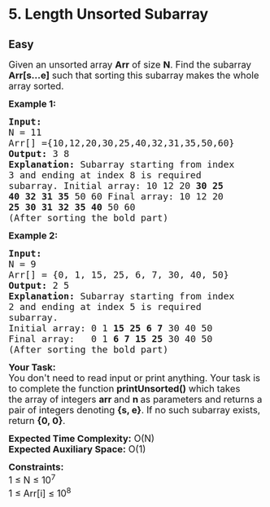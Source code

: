 # 5. Length Unsorted Subarray
## Easy 
<div class="problem-statement">
                <p></p><p><span style="font-size:18px">Given an unsorted array <strong>Arr</strong> of size <strong>N</strong>. Find the subarray <strong>Arr[s...e]</strong> such that sorting this subarray makes the whole array sorted.</span></p>

<p><span style="font-size:18px"><strong>Example 1:</strong></span></p>

<pre><span style="font-size:18px"><strong>Input:
</strong>N = 11
Arr[] ={10,12,20,30,25,40,32,31,35,50,60}
<strong>Output: </strong>3 8
<strong>Explanation:</strong> Subarray starting from index
3 and ending at index 8 is required
subarray. Initial array: 10 12 20 <strong>30 25
40 32 31 35</strong> 50 60 Final array:&nbsp;10 12 20
<strong>25 30 31 32 35 40</strong> 50 60
(After sorting the bold part)</span></pre>

<p><span style="font-size:18px"><strong>Example 2:</strong></span></p>

<pre><span style="font-size:18px"><strong>Input:
</strong>N = 9
Arr[] = {0, 1, 15, 25, 6, 7, 30, 40, 50}
<strong>Output:</strong> 2 5
<strong>Explanation:</strong>&nbsp;Subarray starting from index
2 and ending at index 5 is required
subarray.
Initial array: 0 1 <strong>15 25 6 7</strong> 30 40 50
Final array:&nbsp;  0 1 <strong>6 7 15 25</strong> 30 40 50
(After sorting the bold part)</span></pre>

<p><span style="font-size:18px"><strong>Your Task:</strong><br>
You don't need to read input or print anything. Your task is to complete the function&nbsp;<strong>printUnsorted</strong><strong>()</strong>&nbsp;which takes the&nbsp;array of&nbsp;integers&nbsp;<strong>arr </strong>and&nbsp;<strong>n</strong><strong>&nbsp;</strong>as parameters and returns a pair of integers denoting <strong>{s, e}</strong>.&nbsp;If no such subarray exists, return <strong>{0, 0}</strong>.</span></p>

<p><span style="font-size:18px"><strong>Expected Time Complexity:</strong>&nbsp;O(N)<br>
<strong>Expected Auxiliary Space:</strong>&nbsp;O(1)</span></p>

<p><span style="font-size:18px"><strong>Constraints:</strong><br>
1 ≤ N ≤ 10<sup>7</sup><br>
1 ≤ Arr[i] ≤ 10<sup>8</sup></span></p>

<p>&nbsp;</p>
 <p></p>
            </div>